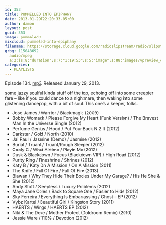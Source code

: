 ```yaml
---
id: 353
title: PUMMELLED INTO EPIPHANY
date: 2013-01-29T22:20:33-05:00
author: damon
layout: post
guid: 353
image: pummeled3
mixcloud: pummeled-into-epiphany
filename: https://storage.cloud.google.com/radioslipstream/radio/slipstream-134.mp3
grbg: 115048692
  audio/mpeg
  a:2:{s:8:"duration";s:7:"1:19:53";s:5:"image";s:88:"images/vpreview_center.png";}
categories:
  - PLAYLISTS
---
```


Episode 134. [mp3](https://storage.cloud.google.com/radioslipstream/radio/slipstream-134.mp3). Released January 29, 2013.

some jazzy soulful kinda stuff off the top, echoing off into some creepier fare – like if you could dance to a nightmare, then waking into some glistening dancepop, with a bit of soul. This one’s a keeper, folks.

- Jose James / Warrior / Blackmagic (2009)
- Bobby Womack / Please Forgive My Heart (Funk Version) / The Bravest Man In the Universe Single (2012)
- Perfume Genius / Hood / Put Your Back N 2 It (2012)
- Darkstar / Gold / North (2010)
- Jai Paul / Jasmine (Demo) / Jasmine (2012)
- Burial / Truant / Truant/Rough Sleeper (2012)
- Cooly G / What Airtime / Playin Me (2012)
- Dusk & Blackdown / Focus (Blackdown VIP) / High Road (2012)
- Purity Ring / Fineshrine / Shrines (2012)
- Katy B / Katy On A Mission / On A Mission (2011)
- The Knife / Full Of Fire / Full Of Fire (2013)
- Blawan / Why They Hide Their Bodies Under My Garage? / His He She & She (2012)
- Andy Stott / Sleepless / Luxury Problems (2012)
- Maya Jane Coles / Back to Square One / Easier to Hide (2012)
- Sky Ferreira / Everything Is Embarrassing / Ghost – EP (2012)
- Vybz Kartel / Beautiful Girl / Kingston Story (2011)
- HAERTS / Wings / HAERTS EP (2012)
- Niki & The Dove / Mother Protect (Goldroom Remix) (2010)
- Jessie Ware / 110% / Devotion (2012)
